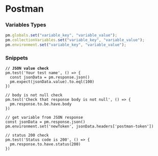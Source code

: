 # Postman

### Variables Types

```javascript
pm.globals.set("variable_key", "variable_value");
pm.collectionVariables.set("variable_key", "variable_value");
pm.environment.set("variable_key", "variable_value");
```

### Snippets

<pre class="language-javascript"><code class="lang-javascript"><strong>// JSON value check
</strong>pm.test('Your test name', () => {
  const jsonData = pm.response.json()
  pm.expect(jsonData.value).to.eql(100)
})

// body is not null check
pm.test('Check that response body is not null', () => {
  pm.response.to.be.have.body
})

// get variable from JSON response
const jsonData = pm.response.json()
pm.environment.set('newToken', jsonData.headers['postman-token'])

// status 200 check
pm.test('Status code is 200', () => {
  pm.response.to.have.status(200)
})

</code></pre>
